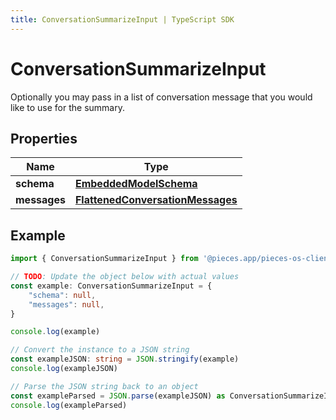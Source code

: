 ```yaml
---
title: ConversationSummarizeInput | TypeScript SDK
---
```



# ConversationSummarizeInput

Optionally you may pass in a list of conversation message that you would like to use for the summary.

## Properties

Name | Type
------------ | -------------
**schema** | [**EmbeddedModelSchema**](EmbeddedModelSchema)
**messages** | [**FlattenedConversationMessages**](FlattenedConversationMessages)

## Example

```typescript
import { ConversationSummarizeInput } from '@pieces.app/pieces-os-client'

// TODO: Update the object below with actual values
const example: ConversationSummarizeInput = {
    "schema": null,
    "messages": null,
}

console.log(example)

// Convert the instance to a JSON string
const exampleJSON: string = JSON.stringify(example)
console.log(exampleJSON)

// Parse the JSON string back to an object
const exampleParsed = JSON.parse(exampleJSON) as ConversationSummarizeInput
console.log(exampleParsed)
```


